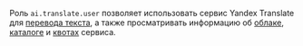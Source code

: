 Роль `ai.translate.user` позволяет использовать сервис Yandex Translate для [перевода текста](../../../translate/quickstart.md), а также просматривать информацию об [облаке](../../../resource-manager/concepts/resources-hierarchy.md#cloud), [каталоге](../../../resource-manager/concepts/resources-hierarchy.md#folder) и [квотах](../../../translate/concepts/limits.md#translate-quotas) сервиса.